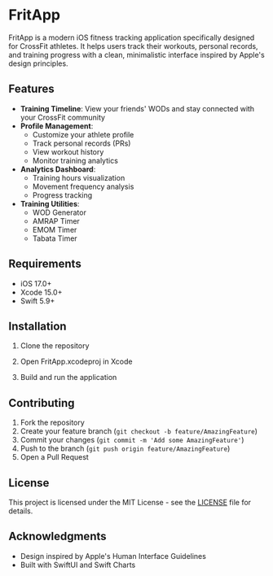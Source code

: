 # FritApp

FritApp is a modern iOS fitness tracking application specifically designed for CrossFit athletes. It helps users track their workouts, personal records, and training progress with a clean, minimalistic interface inspired by Apple's design principles.

## Features

- **Training Timeline**: View your friends' WODs and stay connected with your CrossFit community
- **Profile Management**: 
  - Customize your athlete profile
  - Track personal records (PRs)
  - View workout history
  - Monitor training analytics
- **Analytics Dashboard**:
  - Training hours visualization
  - Movement frequency analysis
  - Progress tracking
- **Training Utilities**:
  - WOD Generator
  - AMRAP Timer
  - EMOM Timer
  - Tabata Timer

## Requirements

- iOS 17.0+
- Xcode 15.0+
- Swift 5.9+

## Installation

1. Clone the repository

2. Open FritApp.xcodeproj in Xcode

3. Build and run the application

## Contributing

1. Fork the repository
2. Create your feature branch (`git checkout -b feature/AmazingFeature`)
3. Commit your changes (`git commit -m 'Add some AmazingFeature'`)
4. Push to the branch (`git push origin feature/AmazingFeature`)
5. Open a Pull Request

## License

This project is licensed under the MIT License - see the [LICENSE](LICENSE) file for details.

## Acknowledgments

- Design inspired by Apple's Human Interface Guidelines
- Built with SwiftUI and Swift Charts